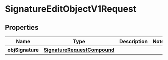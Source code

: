 
# SignatureEditObjectV1Request

## Properties
Name | Type | Description | Notes
------------ | ------------- | ------------- | -------------
**objSignature** | [**SignatureRequestCompound**](SignatureRequestCompound.md) |  | 



